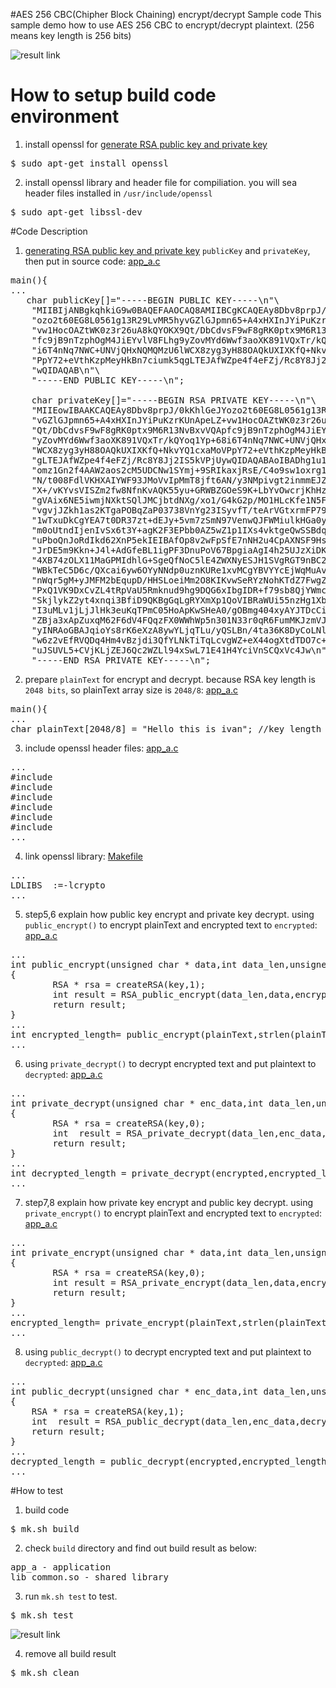 #AES 256 CBC(Chipher Block Chaining) encrypt/decrypt Sample code
This sample demo how to use AES 256 CBC to encrypt/decrypt plaintext. (256 means key length is 256 bits)

![result link](http://139.162.35.49/image/Linux-Programming/AES_256_CBC_encryption_20160422.png)

# How to setup build code environment
1. install openssl for [generate RSA public key and private key](https://github.com/ivan0124/Linux-programming/wiki/How-to-generate-RSA-public-and-private-keys%28PEM-format%29-with-openssl-%3F)
<pre>
$ sudo apt-get install openssl
</pre>

2. install openssl library and header file for compiliation. you will sea header files installed in `/usr/include/openssl`
<pre>
$ sudo apt-get libssl-dev
</pre>

#Code Description
1. [generating RSA public key and private key](https://github.com/ivan0124/Linux-programming/wiki/How-to-generate-RSA-public-and-private-keys%28PEM-format%29-with-openssl-%3F) `publicKey` and `privateKey`, then put in source code: [app_a.c](https://github.com/ivan0124/Linux-programming/blob/master/user_RSA_encrypt_decrypt/app_src/app_a/app_a.c)
<pre>
main(){
...
   char publicKey[]="-----BEGIN PUBLIC KEY-----\n"\
    "MIIBIjANBgkqhkiG9w0BAQEFAAOCAQ8AMIIBCgKCAQEAy8Dbv8prpJ/0kKhlGeJY\n"\
    "ozo2t60EG8L0561g13R29LvMR5hyvGZlGJpmn65+A4xHXInJYiPuKzrKUnApeLZ+\n"\
    "vw1HocOAZtWK0z3r26uA8kQYOKX9Qt/DbCdvsF9wF8gRK0ptx9M6R13NvBxvVQAp\n"\
    "fc9jB9nTzphOgM4JiEYvlV8FLhg9yZovMYd6Wwf3aoXK891VQxTr/kQYoq1Yp+68\n"\
    "i6T4nNq7NWC+UNVjQHxNQMQMzU6lWCX8zyg3yH88OAQkUXIXKfQ+NkvYQ1cxaMoV\n"\
    "PpY72+eVthKzpMeyHkBn7ciumk5qgLTEJAfWZpe4f4eFZj/Rc8Y8Jj2IS5kVPjUy\n"\
    "wQIDAQAB\n"\
    "-----END PUBLIC KEY-----\n";
  
    char privateKey[]="-----BEGIN RSA PRIVATE KEY-----\n"\
    "MIIEowIBAAKCAQEAy8Dbv8prpJ/0kKhlGeJYozo2t60EG8L0561g13R29LvMR5hy\n"\
    "vGZlGJpmn65+A4xHXInJYiPuKzrKUnApeLZ+vw1HocOAZtWK0z3r26uA8kQYOKX9\n"\
    "Qt/DbCdvsF9wF8gRK0ptx9M6R13NvBxvVQApfc9jB9nTzphOgM4JiEYvlV8FLhg9\n"\
    "yZovMYd6Wwf3aoXK891VQxTr/kQYoq1Yp+68i6T4nNq7NWC+UNVjQHxNQMQMzU6l\n"\
    "WCX8zyg3yH88OAQkUXIXKfQ+NkvYQ1cxaMoVPpY72+eVthKzpMeyHkBn7ciumk5q\n"\
    "gLTEJAfWZpe4f4eFZj/Rc8Y8Jj2IS5kVPjUywQIDAQABAoIBADhg1u1Mv1hAAlX8\n"\
    "omz1Gn2f4AAW2aos2cM5UDCNw1SYmj+9SRIkaxjRsE/C4o9sw1oxrg1/z6kajV0e\n"\
    "N/t008FdlVKHXAIYWF93JMoVvIpMmT8jft6AN/y3NMpivgt2inmmEJZYNioFJKZG\n"\
    "X+/vKYvsVISZm2fw8NfnKvAQK55yu+GRWBZGOeS9K+LbYvOwcrjKhHz66m4bedKd\n"\
    "gVAix6NE5iwmjNXktSQlJMCjbtdNXg/xo1/G4kG2p/MO1HLcKfe1N5FgBiXj3Qjl\n"\
    "vgvjJZkh1as2KTgaPOBqZaP03738VnYg23ISyvfT/teArVGtxrmFP7939EvJFKpF\n"\
    "1wTxuDkCgYEA7t0DR37zt+dEJy+5vm7zSmN97VenwQJFWMiulkHGa0yU3lLasxxu\n"\
    "m0oUtndIjenIvSx6t3Y+agK2F3EPbb0AZ5wZ1p1IXs4vktgeQwSSBdqcM8LZFDvZ\n"\
    "uPboQnJoRdIkd62XnP5ekIEIBAfOp8v2wFpSfE7nNH2u4CpAXNSF9HsCgYEA2l8D\n"\
    "JrDE5m9Kkn+J4l+AdGfeBL1igPF3DnuPoV67BpgiaAgI4h25UJzXiDKKoa706S0D\n"\
    "4XB74zOLX11MaGPMIdhlG+SgeQfNoC5lE4ZWXNyESJH1SVgRGT9nBC2vtL6bxCVV\n"\
    "WBkTeC5D6c/QXcai6yw6OYyNNdp0uznKURe1xvMCgYBVYYcEjWqMuAvyferFGV+5\n"\
    "nWqr5gM+yJMFM2bEqupD/HHSLoeiMm2O8KIKvwSeRYzNohKTdZ7FwgZYxr8fGMoG\n"\
    "PxQ1VK9DxCvZL4tRpVaU5Rmknud9hg9DQG6xIbgIDR+f79sb8QjYWmcFGc1SyWOA\n"\
    "SkjlykZ2yt4xnqi3BfiD9QKBgGqLgRYXmXp1QoVIBRaWUi55nzHg1XbkWZqPXvz1\n"\
    "I3uMLv1jLjJlHk3euKqTPmC05HoApKwSHeA0/gOBmg404xyAYJTDcCidTg6hlF96\n"\
    "ZBja3xApZuxqM62F6dV4FQqzFX0WWhWp5n301N33r0qR6FumMKJzmVJ1TA8tmzEF\n"\
    "yINRAoGBAJqioYs8rK6eXzA8ywYLjqTLu/yQSLBn/4ta36K8DyCoLNlNxSuox+A5\n"\
    "w6z2vEfRVQDq4Hm4vBzjdi3QfYLNkTiTqLcvgWZ+eX44ogXtdTDO7c+GeMKWz4XX\n"\
    "uJSUVL5+CVjKLjZEJ6Qc2WZLl94xSwL71E41H4YciVnSCQxVc4Jw\n"\
    "-----END RSA PRIVATE KEY-----\n";
</pre>

2. prepare `plainText` for encrypt and decrypt. because RSA key length is `2048 bits`, so plainText array size is `2048/8`: [app_a.c](https://github.com/ivan0124/Linux-programming/blob/master/user_RSA_encrypt_decrypt/app_src/app_a/app_a.c)
<pre>
main(){
...
char plainText[2048/8] = "Hello this is ivan"; //key length : 2048
</pre>

3. include openssl header files: [app_a.c](https://github.com/ivan0124/Linux-programming/blob/master/user_RSA_encrypt_decrypt/app_src/app_a/app_a.c)
<pre>
...
#include <openssl/pem.h>
#include <openssl/ssl.h>
#include <openssl/rsa.h>
#include <openssl/evp.h>
#include <openssl/bio.h>
#include <openssl/err.h>
...
</pre>

4. link openssl library: [Makefile](https://github.com/ivan0124/Linux-programming/blob/master/user_RSA_encrypt_decrypt/app_src/app_a/Makefile)
<pre>
...
LDLIBS	:=-lcrypto
...
</pre>

5. step5,6 explain how public key encrypt and private key decrypt. using `public_encrypt()` to encrypt plainText and encrypted text to `encrypted`: [app_a.c](https://github.com/ivan0124/Linux-programming/blob/master/user_RSA_encrypt_decrypt/app_src/app_a/app_a.c)
<pre>
...
int public_encrypt(unsigned char * data,int data_len,unsigned char * key, unsigned char *encrypted)
{
        RSA * rsa = createRSA(key,1);
        int result = RSA_public_encrypt(data_len,data,encrypted,rsa,padding);
        return result;
}
...
int encrypted_length= public_encrypt(plainText,strlen(plainText),publicKey,encrypted);
...
</pre>

6. using `private_decrypt()` to decrypt encrypted text and put plaintext to `decrypted`: [app_a.c](https://github.com/ivan0124/Linux-programming/blob/master/user_RSA_encrypt_decrypt/app_src/app_a/app_a.c)
<pre>
...
int private_decrypt(unsigned char * enc_data,int data_len,unsigned char * key, unsigned char *decrypted)
{
        RSA * rsa = createRSA(key,0);
        int  result = RSA_private_decrypt(data_len,enc_data,decrypted,rsa,padding);
        return result;
}
...
int decrypted_length = private_decrypt(encrypted,encrypted_length,privateKey, decrypted);
...
</pre>

7. step7,8 explain how private key encrypt and public key decrypt. using `private_encrypt()` to encrypt plainText and encrypted text to `encrypted`: [app_a.c](https://github.com/ivan0124/Linux-programming/blob/master/user_RSA_encrypt_decrypt/app_src/app_a/app_a.c)
<pre>
...
int private_encrypt(unsigned char * data,int data_len,unsigned char * key, unsigned char *encrypted)
{
        RSA * rsa = createRSA(key,0);
        int result = RSA_private_encrypt(data_len,data,encrypted,rsa,padding);
        return result;
}
...
encrypted_length= private_encrypt(plainText,strlen(plainText),privateKey,encrypted);
...
</pre>

8. using `public_decrypt()` to decrypt encrypted text and put plaintext to `decrypted`: [app_a.c](https://github.com/ivan0124/Linux-programming/blob/master/user_RSA_encrypt_decrypt/app_src/app_a/app_a.c)
<pre>
...
int public_decrypt(unsigned char * enc_data,int data_len,unsigned char * key, unsigned char *decrypted)
{
    RSA * rsa = createRSA(key,1);
    int  result = RSA_public_decrypt(data_len,enc_data,decrypted,rsa,padding);
    return result;
}
...
decrypted_length = public_decrypt(encrypted,encrypted_length,publicKey, decrypted);
...
</pre>

#How to test
1. build code
<pre>$ mk.sh build</pre>

2. check `build` directory and find out build result as below: 
<pre>
app_a - application
lib_common.so - shared library
</pre>

3. run `mk.sh test` to test.
<pre>$ mk.sh test </pre>
![result link](http://139.162.35.49/image/Linux-Programming/RSA_20160422_1.png)

4. remove all build result
<pre>$ mk.sh clean</pre> 



